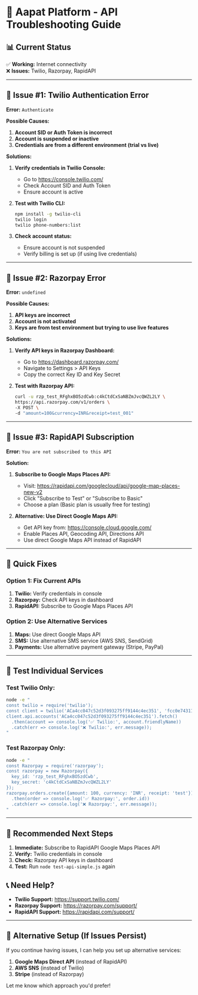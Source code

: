 # 🔧 Aapat Platform - API Troubleshooting Guide

## 📊 **Current Status**
✅ **Working:** Internet connectivity  
❌ **Issues:** Twilio, Razorpay, RapidAPI

---

## 🚨 **Issue #1: Twilio Authentication Error**

**Error:** `Authenticate`

**Possible Causes:**
1. **Account SID or Auth Token is incorrect**
2. **Account is suspended or inactive**
3. **Credentials are from a different environment (trial vs live)**

**Solutions:**
1. **Verify credentials in Twilio Console:**
   - Go to https://console.twilio.com/
   - Check Account SID and Auth Token
   - Ensure account is active

2. **Test with Twilio CLI:**
   ```bash
   npm install -g twilio-cli
   twilio login
   twilio phone-numbers:list
   ```

3. **Check account status:**
   - Ensure account is not suspended
   - Verify billing is set up (if using live credentials)

---

## 🚨 **Issue #2: Razorpay Error**

**Error:** `undefined`

**Possible Causes:**
1. **API keys are incorrect**
2. **Account is not activated**
3. **Keys are from test environment but trying to use live features**

**Solutions:**
1. **Verify API keys in Razorpay Dashboard:**
   - Go to https://dashboard.razorpay.com/
   - Navigate to Settings > API Keys
   - Copy the correct Key ID and Key Secret

2. **Test with Razorpay API:**
   ```bash
   curl -u rzp_test_RFghxBO5zdCwb:c4kCtdCxSaNBZmJvcQWZL2LY \
   https://api.razorpay.com/v1/orders \
   -X POST \
   -d "amount=100&currency=INR&receipt=test_001"
   ```

---

## 🚨 **Issue #3: RapidAPI Subscription**

**Error:** `You are not subscribed to this API`

**Solution:**
1. **Subscribe to Google Maps Places API:**
   - Visit: https://rapidapi.com/googlecloud/api/google-map-places-new-v2
   - Click "Subscribe to Test" or "Subscribe to Basic"
   - Choose a plan (Basic plan is usually free for testing)

2. **Alternative: Use Direct Google Maps API:**
   - Get API key from: https://console.cloud.google.com/
   - Enable Places API, Geocoding API, Directions API
   - Use direct Google Maps API instead of RapidAPI

---

## 🔄 **Quick Fixes**

### **Option 1: Fix Current APIs**
1. **Twilio:** Verify credentials in console
2. **Razorpay:** Check API keys in dashboard  
3. **RapidAPI:** Subscribe to Google Maps Places API

### **Option 2: Use Alternative Services**
1. **Maps:** Use direct Google Maps API
2. **SMS:** Use alternative SMS service (AWS SNS, SendGrid)
3. **Payments:** Use alternative payment gateway (Stripe, PayPal)

---

## 🧪 **Test Individual Services**

### **Test Twilio Only:**
```bash
node -e "
const twilio = require('twilio');
const client = twilio('ACa4cc047c52d3f093275ff9144c4ec351', 'fcc0e7431199c26382f30bc3a0ccda22');
client.api.accounts('ACa4cc047c52d3f093275ff9144c4ec351').fetch()
  .then(account => console.log('✅ Twilio:', account.friendlyName))
  .catch(err => console.log('❌ Twilio:', err.message));
"
```

### **Test Razorpay Only:**
```bash
node -e "
const Razorpay = require('razorpay');
const razorpay = new Razorpay({
  key_id: 'rzp_test_RFghxBO5zdCwb',
  key_secret: 'c4kCtdCxSaNBZmJvcQWZL2LY'
});
razorpay.orders.create({amount: 100, currency: 'INR', receipt: 'test'})
  .then(order => console.log('✅ Razorpay:', order.id))
  .catch(err => console.log('❌ Razorpay:', err.message));
"
```

---

## 🎯 **Recommended Next Steps**

1. **Immediate:** Subscribe to RapidAPI Google Maps Places API
2. **Verify:** Twilio credentials in console
3. **Check:** Razorpay API keys in dashboard
4. **Test:** Run `node test-api-simple.js` again

## 📞 **Need Help?**

- **Twilio Support:** https://support.twilio.com/
- **Razorpay Support:** https://razorpay.com/support/
- **RapidAPI Support:** https://rapidapi.com/support/

---

## 🚀 **Alternative Setup (If Issues Persist)**

If you continue having issues, I can help you set up alternative services:

1. **Google Maps Direct API** (instead of RapidAPI)
2. **AWS SNS** (instead of Twilio)
3. **Stripe** (instead of Razorpay)

Let me know which approach you'd prefer!
